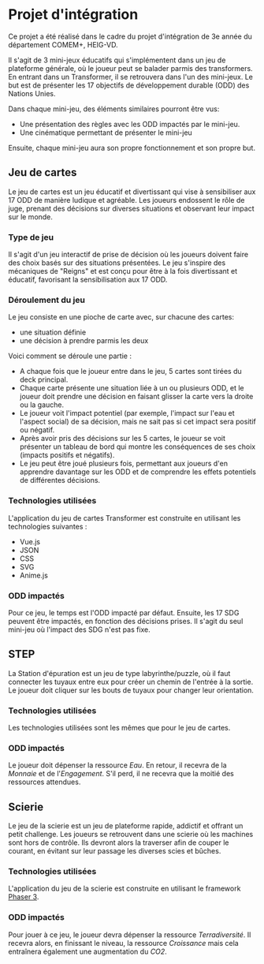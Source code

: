 # Projet d'intégration
Ce projet a été réalisé dans le cadre du projet d'intégration de 3e année du département COMEM+, HEIG-VD.

Il s'agit de 3 mini-jeux éducatifs qui s'implémentent dans un jeu de plateforme générale, où le joueur peut se balader parmis des transformers. En entrant dans un Transformer, il se retrouvera dans l'un des mini-jeux. Le but est de présenter les 17 objectifs de développement durable (ODD) des Nations Unies.

Dans chaque mini-jeu, des éléments similaires pourront être vus: 
- Une présentation des règles avec les ODD impactés par le mini-jeu. 
- Une cinématique permettant de présenter le mini-jeu

Ensuite, chaque mini-jeu aura son propre fonctionnement et son propre but.

## Jeu de cartes
Le jeu de cartes est un jeu éducatif et divertissant qui vise à sensibiliser aux 17 ODD de manière ludique et agréable. Les joueurs endossent le rôle de juge, prenant des décisions sur diverses situations et observant leur impact sur le monde.

### Type de jeu
Il s'agit d'un jeu interactif de prise de décision où les joueurs doivent faire des choix basés sur des situations présentées. Le jeu s'inspire des mécaniques de "Reigns" et est conçu pour être à la fois divertissant et éducatif, favorisant la sensibilisation aux 17 ODD.

### Déroulement du jeu

Le jeu consiste en une pioche de carte avec, sur chacune des cartes: 
- une situation définie
- une décision à prendre parmis les deux

Voici comment se déroule une partie : 
- A chaque fois que le joueur entre dans le jeu, 5 cartes sont tirées du deck principal.
- Chaque carte présente une situation liée à un ou plusieurs ODD, et le joueur doit prendre une décision en faisant glisser la carte vers la droite ou la gauche.
- Le joueur voit l'impact potentiel (par exemple, l'impact sur l'eau et l'aspect social) de sa décision, mais ne sait pas si cet impact sera positif ou négatif.
- Après avoir pris des décisions sur les 5 cartes, le joueur se voit présenter un tableau de bord qui montre les conséquences de ses choix (impacts positifs et négatifs).
- Le jeu peut être joué plusieurs fois, permettant aux joueurs d'en apprendre davantage sur les ODD et de comprendre les effets potentiels de différentes décisions.

### Technologies utilisées
L'application du jeu de cartes Transformer est construite en utilisant les technologies suivantes :

- Vue.js
- JSON
- CSS
- SVG
- Anime.js

### ODD impactés
Pour ce jeu, le temps est l'ODD impacté par défaut. Ensuite, les 17 SDG peuvent être impactés, en fonction des décisions prises. Il s'agit du seul mini-jeu où l'impact des SDG n'est pas fixe.


## STEP
La Station d'épuration est un jeu de type labyrinthe/puzzle, où il faut connecter les tuyaux entre eux pour créer un chemin de l'entrée à la sortie. Le joueur doit cliquer sur les bouts de tuyaux pour changer leur orientation.

### Technologies utilisées
Les technologies utilisées sont les mêmes que pour le jeu de cartes.

### ODD impactés
Le joueur doit dépenser la ressource *Eau*. En retour, il recevra de la *Monnaie* et de l'*Engagement*. S'il perd, il ne recevra que la moitié des ressources attendues.


## Scierie
Le jeu de la scierie est un jeu de plateforme rapide, addictif et offrant un petit challenge. Les joueurs se retrouvent dans une scierie où les machines sont hors de contrôle. Ils devront alors la traverser afin de couper le courant, en évitant sur leur passage les diverses scies et bûches.

### Technologies utilisées
L'application du jeu de la scierie est construite en utilisant le framework [Phaser 3](https://phaser.io).

### ODD impactés
Pour jouer à ce jeu, le joueur devra dépenser la ressource *Terradiversité*. Il recevra alors, en finissant le niveau, la ressource *Croissance* mais cela entraînera également une augmentation du *CO2*.
